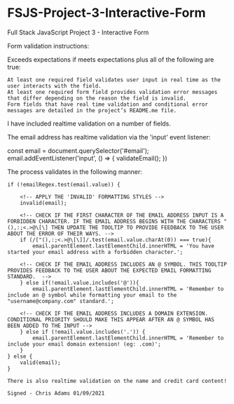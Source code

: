 # FSJS-Project-3-Interactive-Form
 Full Stack JavaScript Project 3 - Interactive Form

Form validation instructions:

Exceeds expectations if meets expectations plus all of the following are true:

    At least one required field validates user input in real time as the user interacts with the field.
    At least one required form field provides validation error messages that differ depending on the reason the field is invalid.
    Form fields that have real time validation and conditional error messages are detailed in the project’s README.me file.

I have included realtime validation on a number of fields. 

The email address has realtime validation via the 'input' event listener:

const email = document.querySelector('#email');
email.addEventListener('input', () => {
    validateEmail();
})

The process validates in the following manner:

<!-- IF THE EMAIL ADDRESS IS CURRENTLY INVALID -->
    if (!emailRegex.test(email.value)) {

        <!-- APPLY THE 'INVALID' FORMATTING STYLES -->
        invalid(email);

        <!-- CHECK IF THE FIRST CHARACTER OF THE EMAIL ADDRESS INPUT IS A FORBIDDEN CHARACTER. IF THE EMAIL ADDRESS BEGINS WITH THE CHARACTERS "(),:;<.>@\[\] THEN UPDATE THE TOOLTIP TO PROVIDE FEEDBACK TO THE USER ABOUT THE ERROR OF THEIR WAYS. -->
        if (/["(),:;<.>@\[\]]/.test(email.value.charAt(0)) === true){
            email.parentElement.lastElementChild.innerHTML = 'You have started your email address with a forbidden character.';

        <!-- CHECK IF THE EMAIL ADDRESS INCLUDES AN @ SYMBOL. THIS TOOLTIP PROVIDES FEEDBACK TO THE USER ABOUT THE EXPECTED EMAIL FORMATTING STANDARD.  -->
        } else if(!email.value.includes('@')){
            email.parentElement.lastElementChild.innerHTML = 'Remember to include an @ symbol while formatting your email to the "username@company.com" standard.';

        <!-- CHECK IF THE EMAIL ADDRESS INCLUDES A DOMAIN EXTENSION. CONDITIONAL PRIORITY SHOULD MAKE THIS APPEAR AFTER AN @ SYMBOL HAS BEEN ADDED TO THE INPUT -->
        } else if (!email.value.includes('.')) {
            email.parentElement.lastElementChild.innerHTML = 'Remember to include your email domain extension! (eg: .com)';
        } 
    } else {
        valid(email);
    }

    There is also realtime validation on the name and credit card content!

    Signed - Chris Adams 01/09/2021